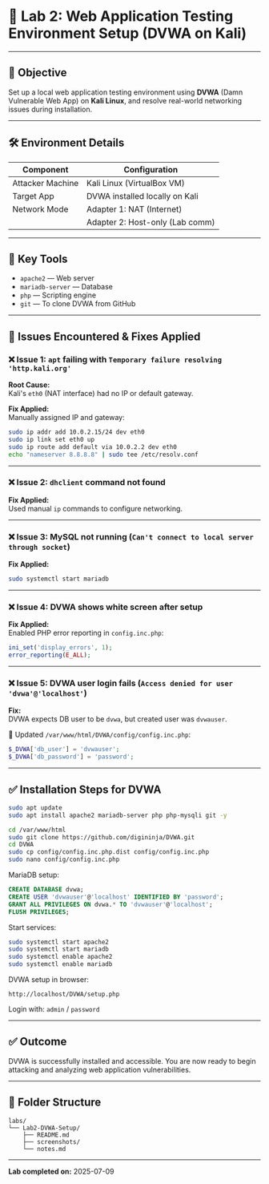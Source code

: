 # 🔐 Lab 2: Web Application Testing Environment Setup (DVWA on Kali)

---

## 🎯 Objective

Set up a local web application testing environment using **DVWA** (Damn Vulnerable Web App) on **Kali Linux**, and resolve real-world networking issues during installation.

---

## 🛠️ Environment Details

| Component        | Configuration                     |
|------------------|----------------------------------|
| Attacker Machine | Kali Linux (VirtualBox VM)       |
| Target App       | DVWA installed locally on Kali   |
| Network Mode     | Adapter 1: NAT (Internet)        |
|                  | Adapter 2: Host-only (Lab comm)  |

---

## 🧪 Key Tools

- `apache2` — Web server
- `mariadb-server` — Database
- `php` — Scripting engine
- `git` — To clone DVWA from GitHub

---

## 🚧 Issues Encountered & Fixes Applied

### ❌ Issue 1: `apt` failing with `Temporary failure resolving 'http.kali.org'`

**Root Cause:**  
Kali's `eth0` (NAT interface) had no IP or default gateway.

**Fix Applied:**  
Manually assigned IP and gateway:

```bash
sudo ip addr add 10.0.2.15/24 dev eth0
sudo ip link set eth0 up
sudo ip route add default via 10.0.2.2 dev eth0
echo "nameserver 8.8.8.8" | sudo tee /etc/resolv.conf
```

---

### ❌ Issue 2: `dhclient` command not found

**Fix Applied:**  
Used manual `ip` commands to configure networking.

---

### ❌ Issue 3: MySQL not running (`Can't connect to local server through socket`)  

**Fix Applied:**  
```bash
sudo systemctl start mariadb
```

---

### ❌ Issue 4: DVWA shows white screen after setup

**Fix Applied:**  
Enabled PHP error reporting in `config.inc.php`:

```php
ini_set('display_errors', 1);
error_reporting(E_ALL);
```

---

### ❌ Issue 5: DVWA user login fails (`Access denied for user 'dvwa'@'localhost'`)

**Fix:**  
DVWA expects DB user to be `dvwa`, but created user was `dvwauser`.

🔧 Updated `/var/www/html/DVWA/config/config.inc.php`:

```php
$_DVWA['db_user'] = 'dvwauser';
$_DVWA['db_password'] = 'password';
```

---

## ✅ Installation Steps for DVWA

```bash
sudo apt update
sudo apt install apache2 mariadb-server php php-mysqli git -y

cd /var/www/html
sudo git clone https://github.com/digininja/DVWA.git
cd DVWA
sudo cp config/config.inc.php.dist config/config.inc.php
sudo nano config/config.inc.php
```

MariaDB setup:
```sql
CREATE DATABASE dvwa;
CREATE USER 'dvwauser'@'localhost' IDENTIFIED BY 'password';
GRANT ALL PRIVILEGES ON dvwa.* TO 'dvwauser'@'localhost';
FLUSH PRIVILEGES;
```

Start services:
```bash
sudo systemctl start apache2
sudo systemctl start mariadb
sudo systemctl enable apache2
sudo systemctl enable mariadb
```

DVWA setup in browser:
```
http://localhost/DVWA/setup.php
```

Login with: `admin` / `password`

---

## ✅ Outcome

DVWA is successfully installed and accessible. You are now ready to begin attacking and analyzing web application vulnerabilities.

---

## 📁 Folder Structure

```
labs/
└── Lab2-DVWA-Setup/
    ├── README.md
    ├── screenshots/
    └── notes.md
```

---

**Lab completed on:** 2025-07-09
